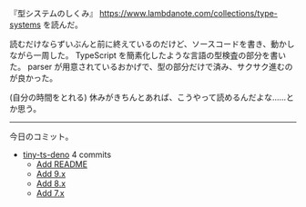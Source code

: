 『型システムのしくみ』 <https://www.lambdanote.com/collections/type-systems> を読んだ。

読むだけならずいぶんと前に終えているのだけど、ソースコードを書き、動かしながら一周した。 TypeScript を簡素化したような言語の型検査の部分を書いた。 parser が用意されているおかげで、型の部分だけで済み、サクサク進むのが良かった。

(自分の時間をとれる) 休みがきちんとあれば、こうやって読めるんだよな……とか思う。

---

今日のコミット。

- [tiny-ts-deno](https://github.com/bouzuya/tiny-ts-deno) 4 commits
  - [Add README](https://github.com/bouzuya/tiny-ts-deno/commit/719cc4bf639d543134877a012259aa4a9fe2706c)
  - [Add 9.x](https://github.com/bouzuya/tiny-ts-deno/commit/2489f58f4c32a9e845505d47e95334b8d6fa7715)
  - [Add 8.x](https://github.com/bouzuya/tiny-ts-deno/commit/d0e73f2ab227376943781483b3e390131059ddb7)
  - [Add 7.x](https://github.com/bouzuya/tiny-ts-deno/commit/55a0491ee75da8570e58a51fa9f4d7b26ece6c00)

